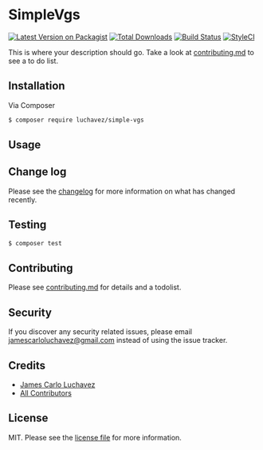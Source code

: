 # SimpleVgs

[![Latest Version on Packagist][ico-version]][link-packagist]
[![Total Downloads][ico-downloads]][link-downloads]
[![Build Status][ico-travis]][link-travis]
[![StyleCI][ico-styleci]][link-styleci]

This is where your description should go. Take a look at [contributing.md](contributing.md) to see a to do list.

## Installation

Via Composer

``` bash
$ composer require luchavez/simple-vgs
```

## Usage

## Change log

Please see the [changelog](changelog.md) for more information on what has changed recently.

## Testing

``` bash
$ composer test
```

## Contributing

Please see [contributing.md](contributing.md) for details and a todolist.

## Security

If you discover any security related issues, please email jamescarloluchavez@gmail.com instead of using the issue tracker.

## Credits

- [James Carlo Luchavez][link-author]
- [All Contributors][link-contributors]

## License

MIT. Please see the [license file](license.md) for more information.

[ico-version]: https://img.shields.io/packagist/v/luchavez/simple-vgs.svg?style=flat-square
[ico-downloads]: https://img.shields.io/packagist/dt/luchavez/simple-vgs.svg?style=flat-square
[ico-travis]: https://img.shields.io/travis/luchavez/simple-vgs/master.svg?style=flat-square
[ico-styleci]: https://styleci.io/repos/12345678/shield

[link-packagist]: https://packagist.org/packages/luchavez/simple-vgs
[link-downloads]: https://packagist.org/packages/luchavez/simple-vgs
[link-travis]: https://travis-ci.org/luchavez/simple-vgs
[link-styleci]: https://styleci.io/repos/12345678
[link-author]: https://github.com/luchmewep
[link-contributors]: ../../contributors
